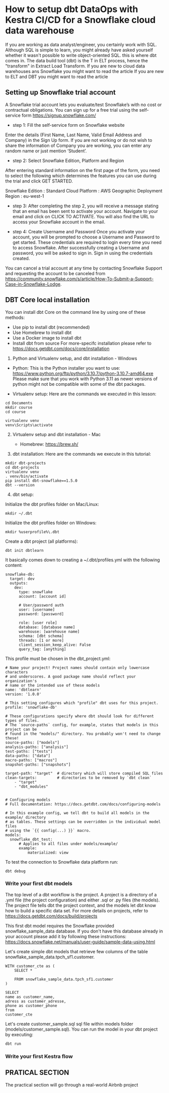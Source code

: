# How to setup dbt DataOps with Kestra CI/CD for a Snowflake cloud data warehouse

If you are working as data analyst/engineer, you certainly work with SQL. Although SQL is simple to learn, you might already have asked yourself whether it wasn't possible to write object-oriented SQL. this is where dbt comes in.
The data build tool (dbt) is the T in ELT process, hence the "transform" in Extract Load Transform.
If you are new to cloud data warehouses ans Snowflake you might want to read the article 
If you are new to ELT and DBT you might want to read the article 

## Setting up Snowflake trial account

A Snowflake trial account lets you evaluate/test Snowflake’s with no cost or contractual obligations. 
You can sign up for a free trial using the self-service form https://signup.snowflake.com/

 * step 1: Fill the self-service form on Snowflake website

Enter the details (First Name, Last Name, Valid Email Address and Company) in the Sign Up form. If you are not working or do not wish to share the information of Company you are working, you can enter any random name or just mention ‘Student’.

 * step 2: Select Snowflake Edition, Platform and Region

After entering standard information on the first page of the form, you need to select the following which determines the features you can use during the trial and click GET STARTED.

Snowflake Edition : Standard
Cloud Platform : AWS
Geographic Deployment Region : eu-west-1

 * step 3:
 After completing the step 2, you will receive a message stating that an email has been sent to activate your account.
 Navigate to your email and click on CLICK TO ACTIVATE. You will also find the URL to access your Snowflake account in the email.

 * step 4: Create Username and Password
Once you activate your account, you will be prompted to choose a Username and Password to get started. These credentials are required to login every time you need to access Snowflake.
After successfully creating a Username and password, you will be asked to sign in. Sign in using the credentials created.

You can cancel a trial account at any time by contacting Snowflake Support and requesting the account to be canceled from https://community.snowflake.com/s/article/How-To-Submit-a-Support-Case-in-Snowflake-Lodge.
 
## DBT Core local installation 

You can install dbt Core on the command line by using one of these methods:
 * Use pip to install dbt (recommended)
 * Use Homebrew to install dbt
 * Use a Docker image to install dbt
 * Install dbt from source
For more-specifc installation please refer to https://docs.getdbt.com/docs/core/installation

1. Python and Virtualenv setup, and dbt installation - Windows
  * Python:
This is the Python installer you want to use:
https://www.python.org/ftp/python/3.10.7/python-3.10.7-amd64.exe
Please make sure that you work with Python 3.11 as newer versions of python might not be compatible with some of the dbt packages.

 * Virtualenv setup:
Here are the commands we executed in this lesson:

```
cd Documents
mkdir course
cd course

virtualenv venv
venv\Scripts\activate
```

2. Virtualenv setup and dbt installation - Mac

    * Homebrew: https://brew.sh/

3. dbt installation: 
Here are the commands we execute in this tutorial:

```
mkdir dbt-projects 
cd dbt-projects 
virtualenv venv
. venv/bin/activate
pip install dbt-snowflake==1.5.0
dbt --version
```

4. dbt setup:

Initialize the dbt profiles folder on Mac/Linux:

```
mkdir ~/.dbt
```

Initialize the dbt profiles folder on Windows:

```
mkdir %userprofile%\.dbt
```

Create a dbt project (all platforms):

```
dbt init dbtlearn
```

It basically comes down to creating a ~/.dbt/profiles.yml with the following content:

```
snowflake-db:
  target: dev
  outputs:
    dev:
      type: snowflake
      account: [account id]

      # User/password auth
      user: [username]
      password: [password]

      role: [user role]
      database: [database name]
      warehouse: [warehouse name]
      schema: [dbt schema]
      threads: [1 or more]
      client_session_keep_alive: False
      query_tag: [anything]
```

This profile must be chosen in the dbt_project.yml:

```
# Name your project! Project names should contain only lowercase characters
# and underscores. A good package name should reflect your organization's
# name or the intended use of these models
name: 'dbtlearn'
version: '1.0.0'

# This setting configures which "profile" dbt uses for this project.
profile: 'snowflake-db'

# These configurations specify where dbt should look for different types of files.
# The `source-paths` config, for example, states that models in this project can be
# found in the "models/" directory. You probably won't need to change these!
source-paths: ["models"]
analysis-paths: ["analysis"]
test-paths: ["tests"]
data-paths: ["data"]
macro-paths: ["macros"]
snapshot-paths: ["snapshots"]

target-path: "target"  # directory which will store compiled SQL files
clean-targets:         # directories to be removed by `dbt clean`
    - "target"
    - "dbt_modules"


# Configuring models
# Full documentation: https://docs.getdbt.com/docs/configuring-models

# In this example config, we tell dbt to build all models in the example/ directory
# as tables. These settings can be overridden in the individual model files
# using the `{{ config(...) }}` macro.
models:
  snowflake_dbt_test:
      # Applies to all files under models/example/
      example:
          materialized: view
```

To test the connection to Snowflake data platform run:

```
dbt debug
```

### Write your first dbt models

The top level of a dbt workflow is the project. A project is a directory of a .yml file (the project configuration) and either .sql or .py files (the models). The project file tells dbt the project context, and the models let dbt know how to build a specific data set. For more details on projects, refer to https://docs.getdbt.com/docs/build/projects

This first dbt model requires the Snowflake provided snowflake_sample_data database.
If you don't have this database already in your account  please add it by following these instructions: https://docs.snowflake.net/manuals/user-guide/sample-data-using.html

Let's create simple dbt models that retrieve few columns of the table snowflake_sample_data.tpch_sf1.customer.

```
WITH customer_cte as (
	SELECT *

	FROM snowflake_sample_data.tpch_sf1.customer
)

SELECT
name as customer_name,
adress as customer_adresse,
phone as customer_phone
from 
customer_cte
```

Let's create customer_sample.sql sql file within models folder (models/customer_sample.sql). 
You can run the model in your dbt project by executing:

``` 
dbt run
```

### Write your first Kestra flow



## PRATICAL SECTION

The practical section will go through a real-world Airbnb project
